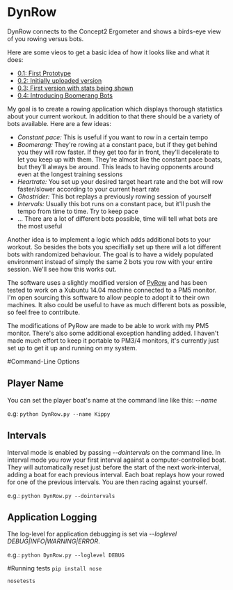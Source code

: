 # DynRow
DynRow connects to the Concept2 Ergometer and shows a birds-eye view of you rowing versus bots.

Here are some vieos to get a basic idea of how it looks like and what it does:
* [0.1: First Prototype](http://youtu.be/gBvpYNmO__Y)
* [0.2: Initially uploaded version](http://youtu.be/8LIEzyJB_4k)
* [0.3: First version with stats being shown](http://youtu.be/3XJ9Eh7riac)
* [0.4: Introducing Boomerang Bots](https://www.youtube.com/watch?v=pUSHYbpO-0I)

My goal is to create a rowing application which displays thorough statistics about your current workout. In addition to that there should be a variety of bots available. Here are a few ideas:
* *Constant pace:* This is useful if you want to row in a certain tempo
* *Boomerang:* They're rowing at a constant pace, but if they get behind you they will row faster. If they get too far in front, they'll decelerate to let you keep up with them. They're almost like the constant pace boats, but they'll always be around. This leads to having opponents around even at the longest training sessions
* *Heartrate:* You set up your desired target heart rate and the bot will row faster/slower according to your current heart rate
* *Ghostrider:* This bot replays a previously rowing session of yourself
* *Intervals:* Usually this bot runs on a constant pace, but it'll push the tempo from time to time. Try to keep pace
* ... There are a lot of different bots possible, time will tell what bots are the most useful

Another idea is to implement a logic which adds additional bots to your workout. So besides the bots you specifially set up there will a lot different bots with randomized behaviour. The goal is to have a widely populated environment instead of simply the same 2 bots you row with your entire session. We'll see how this works out.

The software uses a slightly modified version of  [PyRow](http://www.newhavenrowingclub.org/pyrow/) and has been tested to work on a Xubuntu 14.04 machine connected to a PM5 monitor. I'm open sourcing this software to allow people to adopt it to their own machines. It also could be useful to have as much different bots as possible, so feel free to contribute.

The modifications of PyRow are made to be able to work with my PM5 monitor. There's also some additional exception handling added. I haven't made much effort to keep it portable to PM3/4 monitors, it's currently just set up to get it up and running on my system.


#Command-Line Options

## Player Name
You can set the player boat's name at the command line like this: *--name <player name>*

e.g: 
`python DynRow.py --name Kippy`

## Intervals
Interval mode is enabled by passing *--dointervals* on the command line.  In interval mode you row your first interval against a computer-controlled boat.  They will automatically reset just before the start of the next work-interval, adding a boat for each previous interval.  Each boat replays how your rowed for one of the previous intervals.  You are then racing against yourself.

e.g.:
`python DynRow.py --dointervals`


## Application Logging
The log-level for application debugging is set via *--loglevel DEBUG|INFO|WARNING|ERROR*.

e.g.:
`python DynRow.py --loglevel DEBUG`



#Running tests
`pip install nose`

`nosetests`

